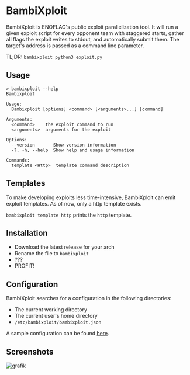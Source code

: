 # BambiXploit
BambiXploit is ENOFLAG's public exploit parallelization tool.
It will run a given exploit script for every opponent team with staggered starts, gather all flags the exploit writes to stdout, and automatically submit them.
The target's address is passed as a command line parameter.

TL;DR: `bambixploit python3 exploit.py`

## Usage
```
> bambixploit --help
Bambixploit

Usage:
  Bambixploit [options] <command> [<arguments>...] [command]

Arguments:
  <command>    the exploit command to run
  <arguments>  arguments for the exploit

Options:
  --version       Show version information
  -?, -h, --help  Show help and usage information

Commands:
  template <Http>  template command description
```

## Templates
To make developing exploits less time-intensive, BambiXploit can emit exploit templates.
As of now, only a http template exists.

`bambixploit template http` prints the `http` template.

## Installation
 - Download the latest release for your arch
 - Rename the file to `bambixploit`
 - ???
 - PROFIT!

## Configuration
BambiXploit searches for a configuration in the following directories:
 - The current working directory
 - The current user's home directory
 - `/etc/bambixploit/bambixploit.json`
 
A sample configuration can be found [here](https://github.com/enowars/bambiXploit-dotnet/blob/master/bambixploit.json.example).

## Screenshots
![grafik](https://user-images.githubusercontent.com/10261186/139400356-fae13eaa-a69c-4828-9194-1ff9e2c62a79.png)

